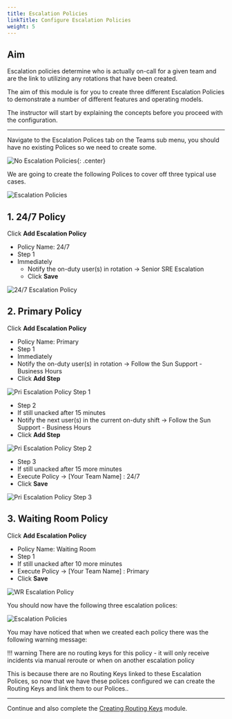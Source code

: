 ```yaml
---
title: Escalation Policies
linkTitle: Configure Escalation Policies
weight: 5
---
```


## Aim

Escalation policies determine who is actually on-call for a given team and are the link to utilizing any rotations that have been created.

The aim of this module is for you to create three different Escalation Policies to demonstrate a number of different features and operating models.

The instructor will start by explaining the concepts before you proceed with the configuration.

---

Navigate to the Escalation Polices tab on the Teams sub menu, you should have no existing Polices so we need to create some.

![No Escalation Policies](..//images/oncall/no-escalation.png){: .center}

We are going to create the following Polices to cover off three typical use cases.

![Escalation Policies](..//images/oncall/escalation-policies.png)

## 1. 24/7 Policy

Click **Add Escalation Policy**

* Policy Name: 24/7
* Step 1
* Immediately
  * Notify the on-duty user(s) in rotation → Senior SRE Escalation
  * Click **Save**

![24/7 Escalation Policy ](..//images/oncall/24-7-escalation-policy.png)

## 2. Primary Policy

Click **Add Escalation Policy**

* Policy Name: Primary
* Step 1
* Immediately
* Notify the on-duty user(s) in rotation → Follow the Sun Support - Business Hours
* Click **Add Step**

![Pri Escalation Policy Step 1](..//images/oncall/pri-escalation-policy-step-1.png)

* Step 2
* If still unacked after 15 minutes
* Notify the next user(s) in the current on-duty shift → Follow the Sun Support - Business Hours
* Click **Add Step**

![Pri Escalation Policy Step 2](..//images/oncall/pri-escalation-policy-step-2.png)

* Step 3
* If still unacked after 15 more minutes
* Execute Policy → [Your Team Name] : 24/7
* Click **Save**

![Pri Escalation Policy Step 3](..//images/oncall/pri-escalation-policy-step-3.png)

## 3. Waiting Room Policy

Click **Add Escalation Policy**

* Policy Name: Waiting Room
* Step 1
* If still unacked after 10 more minutes
* Execute Policy → [Your Team Name] : Primary
* Click **Save**

![WR Escalation Policy](..//images/oncall/wr-escalation-policy.png)

You should now have the following three escalation polices:

![Escalation Policies](..//images/oncall/escalation-policies.png)

You may have noticed that when we created each policy there was the following warning message:

!!! warning
    There are no routing keys for this policy - it will only receive incidents via manual reroute or when on another escalation policy

This is because there are no Routing Keys linked to these Escalation Polices, so now that we have these polices configured we can create the Routing Keys and link them to our Polices..

---
Continue and also complete the [Creating Routing Keys](../routing/) module.
